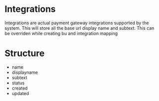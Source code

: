# Integrations

Integrations are actual payment gateway integrations supported by the system.
This will store all the base url display name and subtext. 
This can be overriden while creating bu and integration mapping  

# Structure
- name
- displayname
- subtext
- status
- created
- updated

